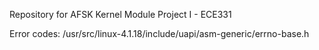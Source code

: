 Repository for AFSK Kernel Module Project I - ECE331

Error codes: /usr/src/linux-4.1.18/include/uapi/asm-generic/errno-base.h 
